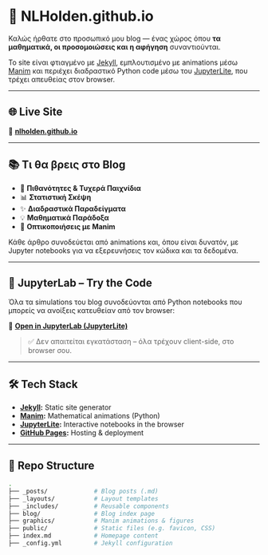 # 🧠 NLHolden.github.io

Καλώς ήρθατε στο προσωπικό μου blog — ένας χώρος όπου **τα μαθηματικά, οι προσομοιώσεις και η αφήγηση** συναντιούνται.

Το site είναι φτιαγμένο με [Jekyll](https://jekyllrb.com/), εμπλουτισμένο με animations μέσω [Manim](https://www.manim.community/) και περιέχει διαδραστικό Python code μέσω του [JupyterLite](https://jupyterlite.readthedocs.io/en/latest/), που τρέχει απευθείας στον browser.

---

## 🌐 Live Site

🔗 [**nlholden.github.io**](https://nlholden.github.io)

---

## 📚 Τι θα βρεις στο Blog

- 🎲 **Πιθανότητες & Τυχερά Παιχνίδια**
- 📊 **Στατιστική Σκέψη**
- ✨ **Διαδραστικά Παραδείγματα**
- 💡 **Μαθηματικά Παράδοξα**
- 🎥 **Οπτικοποιήσεις με Manim**

Κάθε άρθρο συνοδεύεται από animations και, όπου είναι δυνατόν, με Jupyter notebooks για να εξερευνήσεις τον κώδικα και τα δεδομένα.

---

## 🧪 JupyterLab – Try the Code

Όλα τα simulations του blog συνοδεύονται από Python notebooks που μπορείς να ανοίξεις κατευθείαν από τον browser:

🔗 [**Open in JupyterLab (JupyterLite)**](https://nlholden.github.io/jupyterlite-deployment/lab/index.html)

> ✅ Δεν απαιτείται εγκατάσταση – όλα τρέχουν client-side, στο browser σου.

---

## 🛠 Tech Stack

- **[Jekyll](https://jekyllrb.com/):** Static site generator
- **[Manim](https://www.manim.community/):** Mathematical animations (Python)
- **[JupyterLite](https://jupyterlite.readthedocs.io/):** Interactive notebooks in the browser
- **[GitHub Pages](https://pages.github.com/):** Hosting & deployment

---

## 📁 Repo Structure

```bash
.
├── _posts/             # Blog posts (.md)
├── _layouts/           # Layout templates
├── _includes/          # Reusable components
├── blog/               # Blog index page
├── graphics/           # Manim animations & figures
├── public/             # Static files (e.g. favicon, CSS)
├── index.md            # Homepage content
├── _config.yml         # Jekyll configuration
